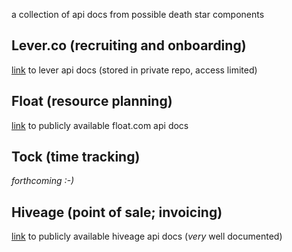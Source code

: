 a collection of api docs from possible death star components


## Lever.co (recruiting and onboarding)
[link](https://github.com/18F/operations/blob/master/death-star/leverapi.html) to lever api docs (stored in private repo, access limited)

## Float (resource planning)
[link](https://github.com/floatschedule/api) to publicly available float.com api docs

## Tock (time tracking)
*forthcoming :-)*

## Hiveage (point of sale; invoicing)
[link](https://www.hiveage.com/api/) to publicly available hiveage api docs (_very_ well documented)
